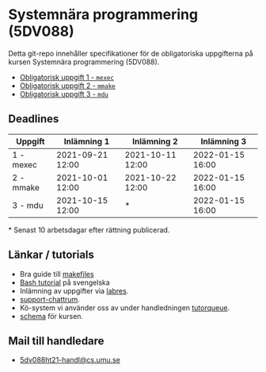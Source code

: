 # Systemnära programmering (5DV088)

Detta git-repo innehåller specifikationer för de obligatoriska uppgifterna på
kursen Systemnära programmering (5DV088).

- [Obligatorisk uppgift 1 - `mexec`](./ou1/mexec.md)
- [Obligatorisk uppgift 2 - `mmake`](./ou2/mmake.md)
- [Obligatorisk uppgift 3 - `mdu`](./ou3/mdu.md)

## Deadlines

| Uppgift     | Inlämning 1  | Inlämning 2 | Inlämning 3 |
| ------ | ------      |  ------     |  ------ |
| 1 - mexec| 2021-09-21 12:00  | 2021-10-11 12:00 |   2022-01-15 16:00 |
| 2 - mmake| 2021-10-01 12:00  |  2021-10-22 12:00  |  2022-01-15 16:00 |
| 3 - mdu| 2021-10-15 12:00 | * | 2022-01-15 16:00 |
\* Senast 10 arbetsdagar efter rättning publicerad.

## Länkar / tutorials
* Bra guide till [makefiles](https://makefiletutorial.com/)
* [Bash tutorial](./tutorials/bash_tutorial.md) på svengelska
* Inlämning av uppgifter via [labres](https://webapps.cs.umu.se/labresults/v2/handin.php?courseid=485).
* [support-chattrum](https://chat.cs.umu.se/#/room/!QtImbYbZuLkzmYwKsc:cs.umu.se?via=cs.umu.se).
* Kö-system vi använder oss av under handledningen [tutorqueue](https://webapps.cs.umu.se/tutorqueue/session.php?session=120).
* [schema](https://cloud.timeedit.net/umu/web/public1/ri16Z517X97Z07Q6Z76g73Q0yy0Y6YQ2c0agQY6Q5372n5h6xlb4dnnenwc.html) för kursen.

## Mail till handledare
* 5dv088ht21-handl@cs.umu.se 


